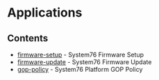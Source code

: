 # Applications

## Contents

- [firmware-setup](https://github.com/system76/firmware-setup.git) - System76 Firmware Setup
- [firmware-update](https://github.com/system76/firmware-update.git) - System76 Firmware Update
- [gop-policy](https://github.com/system76/gop-policy.git) - System76 Platform GOP Policy
